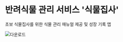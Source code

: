 # 반려식물 관리 서비스 '식물집사'
초보 식물집사를 위한 식물 관리 매뉴얼 제공 및 성장 기록 앱

![다운로드]([https://img1.daumcdn.net/thumb/R1280x0/?scode=mtistory2&fname=https%3A%2F%2Fblog.kakaocdn.net%2Fdn%2FcFo8bf%2FbtsjaAg4ygL%2FURhqdYRE7BqzR8XZiwBQo0%2Fimg.png])
